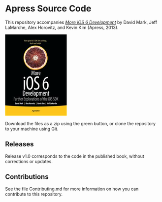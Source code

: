 # Apress Source Code

This repository accompanies [*More iOS 6 Development*](http://www.apress.com/9781430238072) by David Mark, Jeff LaMarche, Alex Horovitz, and Kevin Kim (Apress, 2013).

![Cover image](9781430238072.jpg)

Download the files as a zip using the green button, or clone the repository to your machine using Git.

## Releases

Release v1.0 corresponds to the code in the published book, without corrections or updates.

## Contributions

See the file Contributing.md for more information on how you can contribute to this repository.
